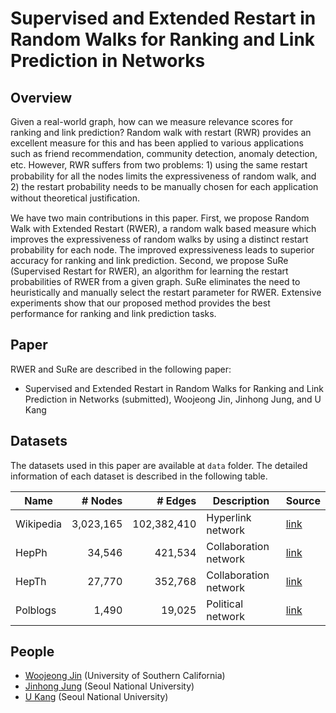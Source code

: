 # Supervised and Extended Restart in Random Walks for Ranking and Link Prediction in Networks

## Overview
Given a real-world graph, how can we measure relevance scores for ranking and link prediction? Random walk with restart (RWR) provides an excellent measure for this and has been applied to various applications such as friend recommendation, community detection, anomaly detection, etc. However, RWR suﬀers from two problems: 1) using the same restart probability for all the nodes limits the expressiveness of random walk, and 2) the restart probability needs to be manually chosen for each application without theoretical justiﬁcation. 

We have two main contributions in this paper. First, we propose Random Walk with Extended Restart (RWER), a random walk based measure which improves the expressiveness of random walks by using a distinct restart probability for each node. The improved expressiveness leads to superior accuracy for ranking and link prediction. Second, we propose SuRe (Supervised Restart for RWER), an algorithm for learning the restart probabilities of RWER from a given graph. SuRe eliminates the need to heuristically and manually select the restart parameter for RWER. Extensive experiments show that our proposed method provides the best performance for ranking and link prediction tasks. 

## Paper
RWER and SuRe are described in the following paper:
* Supervised and Extended Restart in Random Walks for Ranking and Link Prediction in Networks (submitted), Woojeong Jin, Jinhong Jung, and U Kang

## Datasets

The datasets used in this paper are available at `data` folder. 
The detailed information of each dataset is described in the following table.

| Name | # Nodes | # Edges | Description | Source |
|------|--------:|--------:|-------------|--------|
| Wikipedia | 3,023,165 | 102,382,410 | Hyperlink network | [link](https://dumps.wikimedia.org/) |
| HepPh | 34,546 | 421,534 | Collaboration network | [link](http://konect.uni-koblenz.de/networks/ca-cit-HepPh) |
| HepTh | 27,770 | 352,768 | Collaboration network | [link](http://konect.uni-koblenz.de/networks/ca-cit-HepTh) |
| Polblogs | 1,490 | 19,025	| Political network | [link](http://www-personal.umich.edu/~mejn/netdata/) |


## People
* [Woojeong Jin](http://datalab.snu.ac.kr/~woojung) (University of Southern California)
* [Jinhong Jung](http://datalab.snu.ac.kr/~jinhong) (Seoul National University)
* [U Kang](http://datalab.snu.ac.kr/~ukang) (Seoul National University)
